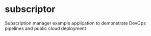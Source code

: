 # subscriptor
Subscription manager example application to demonstrate DevOps pipelines and public cloud deployment
